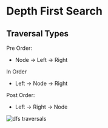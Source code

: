 # Depth First Search

## Traversal Types

Pre Order:
- Node -> Left -> Right

In Order
- Left -> Node -> Right

Post Order:
- Left -> Right -> Node

![dfs traversals](https://miro.medium.com/v2/resize:fit:1400/0*xXcaSPmbanOq7g3d.png)
